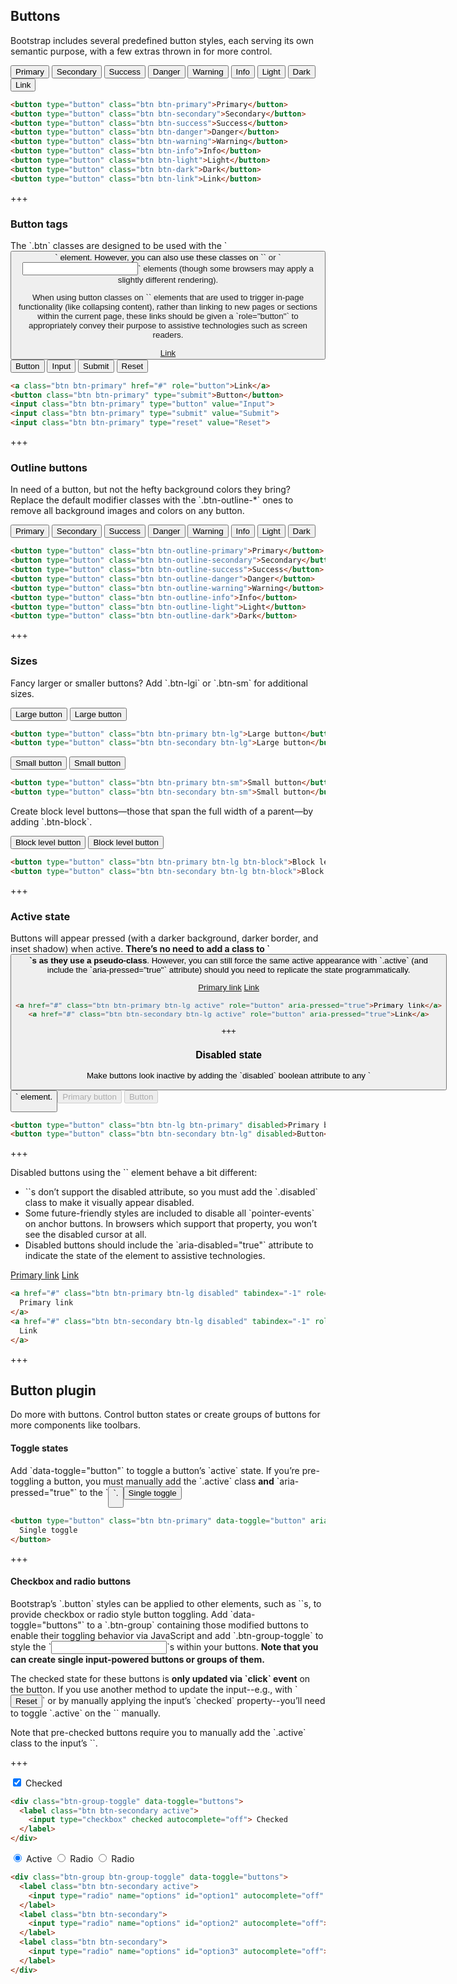 
## Buttons

<p>
  Bootstrap includes several predefined button styles, each serving its own
  semantic purpose, with a few extras thrown in for more control.
</p>

<div class="mb-3">
  <button type="button" class="btn btn-primary">Primary</button>
  <button type="button" class="btn btn-secondary">Secondary</button>
  <button type="button" class="btn btn-success">Success</button>
  <button type="button" class="btn btn-danger">Danger</button>
  <button type="button" class="btn btn-warning">Warning</button>
  <button type="button" class="btn btn-info">Info</button>
  <button type="button" class="btn btn-light">Light</button>
  <button type="button" class="btn btn-dark">Dark</button>
  <button type="button" class="btn btn-link">Link</button>
</div>

```html
<button type="button" class="btn btn-primary">Primary</button>
<button type="button" class="btn btn-secondary">Secondary</button>
<button type="button" class="btn btn-success">Success</button>
<button type="button" class="btn btn-danger">Danger</button>
<button type="button" class="btn btn-warning">Warning</button>
<button type="button" class="btn btn-info">Info</button>
<button type="button" class="btn btn-light">Light</button>
<button type="button" class="btn btn-dark">Dark</button>
<button type="button" class="btn btn-link">Link</button>
```

+++

### Button tags

<p>
  The `.btn` classes are designed to be used with the `<button>` element.
  However, you can also use these classes on `<a>` or `<input>` elements
  (though some browsers may apply a slightly different rendering).
<p/>

<p>
  When using button classes on `<a>` elements that are used to trigger in-page
  functionality (like collapsing content), rather than linking to new pages or
  sections within the current page, these links should be given a
  `role="button"` to appropriately convey their purpose to assistive
  technologies such as screen readers.
</p>

<div class="mb-3">
  <a class="btn btn-primary" href="#" role="button">Link</a>
  <button class="btn btn-primary" type="submit">Button</button>
  <input class="btn btn-primary" type="button" value="Input">
  <input class="btn btn-primary" type="submit" value="Submit">
  <input class="btn btn-primary" type="reset" value="Reset">
</div>

```html
<a class="btn btn-primary" href="#" role="button">Link</a>
<button class="btn btn-primary" type="submit">Button</button>
<input class="btn btn-primary" type="button" value="Input">
<input class="btn btn-primary" type="submit" value="Submit">
<input class="btn btn-primary" type="reset" value="Reset">
```

+++

### Outline buttons

<p>
  In need of a button, but not the hefty background colors they bring? Replace
  the default modifier classes with the `.btn-outline-*` ones to remove all
  background images and colors on any button.
</p>

<div class="mb-3">
  <button type="button" class="btn btn-outline-primary">Primary</button>
  <button type="button" class="btn btn-outline-secondary">Secondary</button>
  <button type="button" class="btn btn-outline-success">Success</button>
  <button type="button" class="btn btn-outline-danger">Danger</button>
  <button type="button" class="btn btn-outline-warning">Warning</button>
  <button type="button" class="btn btn-outline-info">Info</button>
  <button type="button" class="btn btn-outline-light">Light</button>
  <button type="button" class="btn btn-outline-dark">Dark</button>
</div>

```html
<button type="button" class="btn btn-outline-primary">Primary</button>
<button type="button" class="btn btn-outline-secondary">Secondary</button>
<button type="button" class="btn btn-outline-success">Success</button>
<button type="button" class="btn btn-outline-danger">Danger</button>
<button type="button" class="btn btn-outline-warning">Warning</button>
<button type="button" class="btn btn-outline-info">Info</button>
<button type="button" class="btn btn-outline-light">Light</button>
<button type="button" class="btn btn-outline-dark">Dark</button>
```

+++

### Sizes

<p>
  Fancy larger or smaller buttons? Add `.btn-lgi` or `.btn-sm` for additional
  sizes.
</p>

<div class="mb-3">
  <button type="button" class="btn btn-primary btn-lg">Large button</button>
  <button type="button" class="btn btn-secondary btn-lg">Large button</button>
</div>

```html
<button type="button" class="btn btn-primary btn-lg">Large button</button>
<button type="button" class="btn btn-secondary btn-lg">Large button</button>
```

<div class="mb-3">
  <button type="button" class="btn btn-primary btn-sm">Small button</button>
  <button type="button" class="btn btn-secondary btn-sm">Small button</button>
</div>

```html
<button type="button" class="btn btn-primary btn-sm">Small button</button>
<button type="button" class="btn btn-secondary btn-sm">Small button</button>
```

<p>
  Create block level buttons—those that span the full width of a parent—by
  adding `.btn-block`.
</p>

<div class="mb-3">
  <button type="button" class="btn btn-primary btn-lg btn-block">
    Block level button
  </button>
  <button type="button" class="btn btn-secondary btn-lg btn-block">
    Block level button
  </button>
</div>

```html
<button type="button" class="btn btn-primary btn-lg btn-block">Block level button</button>
<button type="button" class="btn btn-secondary btn-lg btn-block">Block level button</button>
```

+++

### Active state

<p>
  Buttons will appear pressed (with a darker background, darker border, and
  inset shadow) when active. <strong>There’s no need to add a class to
  `<button>`s as they use a pseudo-class</strong>. However, you can still force
  the same active appearance with `.active` (and include the
  `aria-pressed="true"` attribute) should you need to replicate the state
  programmatically.
</p>

<a href="#" class="btn btn-primary btn-lg active" role="button" aria-pressed="true">Primary link</a>
<a href="#" class="btn btn-secondary btn-lg active" role="button" aria-pressed="true">Link</a>

```html
<a href="#" class="btn btn-primary btn-lg active" role="button" aria-pressed="true">Primary link</a>
<a href="#" class="btn btn-secondary btn-lg active" role="button" aria-pressed="true">Link</a>
```

+++

### Disabled state

<p>
  Make buttons look inactive by adding the `disabled` boolean attribute to any
  `<button>` element.
</p>

<div class="mb-3">
  <button type="button" class="btn btn-lg btn-primary" disabled>Primary button</button>
  <button type="button" class="btn btn-secondary btn-lg" disabled>Button</button>
</div>

```html
<button type="button" class="btn btn-lg btn-primary" disabled>Primary button</button>
<button type="button" class="btn btn-secondary btn-lg" disabled>Button</button>
```

+++

<p>
  Disabled buttons using the `<a>` element behave a bit different:
  <ul>
    <li>
      `<a>`s don’t support the disabled attribute, so you must add the
      `.disabled` class to make it visually appear disabled.
    </li>
    <li>
      Some future-friendly styles are included to disable all `pointer-events`
      on anchor buttons. In browsers which support that property, you won’t
      see the disabled cursor at all.
    </li>
    <li>
      Disabled buttons should include the `aria-disabled="true"` attribute to
      indicate the state of the element to assistive technologies.
    </li>
  </ul>
</p>

<a href="#" class="btn btn-primary btn-lg disabled" tabindex="-1" role="button" aria-disabled="true">Primary link</a>
<a href="#" class="btn btn-secondary btn-lg disabled" tabindex="-1" role="button" aria-disabled="true">Link</a>

```html
<a href="#" class="btn btn-primary btn-lg disabled" tabindex="-1" role="button" aria-disabled="true">
  Primary link
</a>
<a href="#" class="btn btn-secondary btn-lg disabled" tabindex="-1" role="button" aria-disabled="true">
  Link
</a>
```

+++

## Button plugin

<p>
  Do more with buttons. Control button states or create groups of buttons for
  more components like toolbars.
</p>

#### Toggle states

<p>
  Add `data-toggle="button"` to toggle a button’s `active` state. If you’re
  pre-toggling a button, you must manually add the `.active` class
  <strong>and</strong> `aria-pressed="true"` to the `<button>`.
</p>

<div class="mb-3">
  <button type="button" class="btn btn-primary" data-toggle="button" aria-pressed="false" autocomplete="off">
    Single toggle
  </button>
</div>

```html
<button type="button" class="btn btn-primary" data-toggle="button" aria-pressed="false" autocomplete="off">
  Single toggle
</button>
```

+++

#### Checkbox and radio buttons

<p>
  Bootstrap’s `.button` styles can be applied to other elements, such as
  `<label>`s, to provide checkbox or radio style button toggling. Add
  `data-toggle="buttons"` to a `.btn-group` containing those modified buttons
  to enable their toggling behavior via JavaScript and add `.btn-group-toggle`
  to style the `<input>`s within your buttons. <strong>Note that you can create single
  input-powered buttons or groups of them.</strong>
</p>

<p>
  The checked state for these buttons is <strong>only updated via `click`
  event</strong> on the button. If you use another method to update the
  input--e.g., with `<input type="reset">` or by manually applying the input’s
  `checked` property--you’ll need to toggle `.active` on the `<label>` manually.
</p>

<p>
  Note that pre-checked buttons require you to manually add the `.active` class
  to the input’s `<label>`.
</p>

+++

<div class="mb-3">
  <div class="btn-group-toggle" data-toggle="buttons">
    <label class="btn btn-secondary active">
      <input type="checkbox" checked autocomplete="off"> Checked
    </label>
  </div>
</div>

```html
<div class="btn-group-toggle" data-toggle="buttons">
  <label class="btn btn-secondary active">
    <input type="checkbox" checked autocomplete="off"> Checked
  </label>
</div>
```

<div class="mb-3">
  <div class="btn-group btn-group-toggle" data-toggle="buttons">
    <label class="btn btn-secondary active">
      <input type="radio" name="options" id="option1" autocomplete="off" checked> Active
    </label>
    <label class="btn btn-secondary">
      <input type="radio" name="options" id="option2" autocomplete="off"> Radio
    </label>
    <label class="btn btn-secondary">
      <input type="radio" name="options" id="option3" autocomplete="off"> Radio
    </label>
  </div>
</div>

```html
<div class="btn-group btn-group-toggle" data-toggle="buttons">
  <label class="btn btn-secondary active">
    <input type="radio" name="options" id="option1" autocomplete="off" checked> Active
  </label>
  <label class="btn btn-secondary">
    <input type="radio" name="options" id="option2" autocomplete="off"> Radio
  </label>
  <label class="btn btn-secondary">
    <input type="radio" name="options" id="option3" autocomplete="off"> Radio
  </label>
</div>
```
